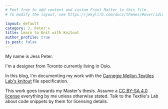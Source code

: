 ```yaml
---
# Feel free to add content and custom Front Matter to this file.
# To modify the layout, see https://jekyllrb.com/docs/themes/#overriding-theme-defaults

layout: default
category: J. Peter's
title: Learn to Knit with Knitout
author_profile: true
is_post: false
---
```


My name is Jess Peter.

I'm a designer from Toronto currently living in Oslo.

In this blog, I'm documenting my work with the [Carnegie Mellon Textiles Lab's knitout](https://github.com/textiles-lab) file specification.

This work goes towards my Master's thesis. Assume a [CC BY-SA 4.0 license](https://creativecommons.org/licenses/by-sa/4.0/) everything by me unless otherwise stated. Talk to the Textile's Lab about code snippets by them for licensing details.